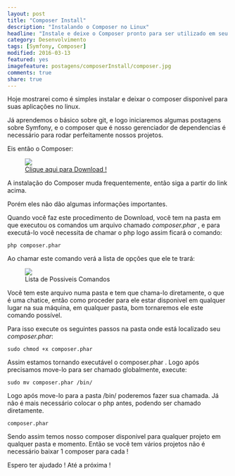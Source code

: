 ```yaml
---
layout: post
title: "Composer Install"
description: "Instalando o Composer no Linux"
headline: "Instale e deixe o Composer pronto para ser utilizado em seu linux."
category: Desenvolvimento
tags: [Symfony, Composer]
modified: 2016-03-13
featured: yes
imagefeature: postagens/composerInstall/composer.jpg
comments: true
share: true
---
```


Hoje mostrarei como é simples instalar e deixar o composer disponivel para suas aplicações no linux.

Já aprendemos o básico sobre git, e logo iniciaremos algumas postagens sobre Symfony, e o composer que é nosso gerenciador de dependencias é necessário para rodar perfeitamente nossos projetos.

Eis então o Composer:

<figure>
	<img src="{{ site.url }}/images/postagens/composerInstall/composerLogo.png">
	<figcaption><a href="https://getcomposer.org/download/" data-toggle="tooltip" title="Eis o Maestro">Clique aqui para Download !</a></figcaption>
</figure>

A instalação do Composer muda frequentemente, então siga a partir do link acima.

Porém eles não dão algumas informações importantes.

Quando você faz este procedimento de Download, você tem na pasta em que executou os comandos um arquivo chamado *composer.phar* , e para executá-lo você necessita de chamar o php logo assim ficará o comando:

    php composer.phar


Ao chamar este comando verá a lista de opções que ele te trará:

<figure>
	<img src="{{ site.url }}/images/postagens/composerInstall/chamadaComposer.png">
	<figcaption><a data-toggle="tooltip" title="Chamada do Composer">Lista de Possiveis Comandos</a></figcaption>
</figure>

Você tem este arquivo numa pasta e tem que chama-lo diretamente, o que é uma chatice, então como proceder para ele estar disponivel em qualquer lugar na sua máquina, em qualquer pasta, bom tornaremos ele este comando possível.

Para isso execute os seguintes passos na pasta onde está localizado seu *composer.phar*:

    sudo chmod +x composer.phar


Assim estamos tornando executável o composer.phar .
Logo após precisamos move-lo para ser chamado globalmente, execute:

    sudo mv composer.phar /bin/


Logo após move-lo para a pasta /bin/ poderemos fazer sua chamada.
Já não é mais necessário colocar o php antes, podendo ser chamado diretamente.
```console
composer.phar
```

Sendo assim temos nosso composer disponivel para qualquer projeto em qualquer pasta e momento.
Então se você tem vários projetos não é necessário baixar 1 composer para cada !

Espero ter ajudado ! Até a próxima !
